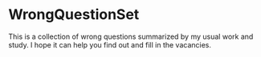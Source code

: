 # WrongQuestionSet
This is a collection of wrong questions summarized by my usual work and study. I hope it can help you find out and fill in the vacancies.
